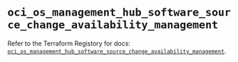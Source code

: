 # `oci_os_management_hub_software_source_change_availability_management`

Refer to the Terraform Registory for docs: [`oci_os_management_hub_software_source_change_availability_management`](https://registry.terraform.io/providers/oracle/oci/6.18.0/docs/resources/os_management_hub_software_source_change_availability_management).
